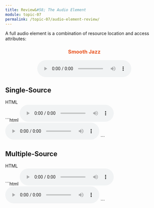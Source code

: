 ```yaml
---
title: Review&#58; The Audio Element
module: topic-07
permalink: /topic-07/audio-element-review/
---
```


<div class="divider-heading"></div>


A full audio element is a combination of resource location and access attributes:


<div class="external-embed" style="text-align: center;">
	<h3 style="color: #E95420">Smooth Jazz</h3>
	<audio preload controls>
    <source src="../media/duckett-audio.ogg" type="audio/ogg; codecs=vorbis" />
    <source src="../media/duckett-audio.mp3" type="audio/mpeg" />
    <p>A sample of smooth jazz music.</p>
    <p>Sorry, your browser does not support our audio format.</p>
	</audio>
</div>


## Single-Source


<div class="code-heading">
  <span class="html">HTML</span>
</div>
```html
<audio src="#" preload controls></audio>


<!-- For example... -->
<audio src="./media/duckett-audio.ogg" preload controls>
  <p>Sorry, your browser does not support our audio format.</p>
</audio>
```


<div class="divider-pg"></div>


## Multiple-Source


<div class="code-heading">
  <span class="html">HTML</span>
</div>
```html
<audio preload controls>
  <source src="#" type="">
  <source src="#" type="">
</audio>


<!-- For example... -->
<audio preload controls>
  <source src="./media/duckett-audio.ogg" type="audio/ogg; codecs=vorbis" />
  <source src="./media/duckett-audio.mp3" type="audio/mpeg" />
  <p>A sample of smooth jazz music.</p>
  <p>This browser does not support our audio format.</p>
</audio>
```
